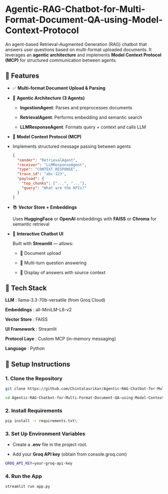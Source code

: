 # Agentic-RAG-Chatbot-for-Multi-Format-Document-QA-using-Model-Context-Protocol

An agent-based Retrieval-Augmented Generation (RAG) chatbot that answers user questions based on multi-format uploaded documents. It leverages an **agentic architecture** and implements **Model Context Protocol (MCP)** for structured communication between agents.


## 🚀 Features

- ✅ **Multi-format Document Upload & Parsing**

- 🤖 **Agentic Architecture (3 Agents)**

    - **IngestionAgent**: Parses and preprocesses documents
 
    - **RetrievalAgent**: Performs embedding and semantic search
 
    - **LLMResponseAgent**: Formats query + context and calls LLM
 
- 🧩 **Model Context Protocol (MCP)**

- Implements structured message passing between agents  

  ```json
  {
    "sender": "RetrievalAgent",
    "receiver": "LLMResponseAgent",
    "type": "CONTEXT_RESPONSE",
    "trace_id": "abc-123",
    "payload": {
      "top_chunks": ["...", "..."],
      "query": "What are the KPIs?"
    }
  }

- 📚 **Vector Store + Embeddings**

  Uses **HuggingFace** or **OpenAI** embeddings with **FAISS** or **Chroma** for semantic retrieval

- 💬 **Interactive Chatbot UI**

  Built with **Streamlit** — allows:
  
  - 📁 Document upload  

  - 🔁 Multi-turn question answering  

  - 🧾 Display of answers with source context



## 🧰 Tech Stack

**LLM** : llama-3.3-70b-versatile (from Groq Cloud)

**Embeddings** : all-MiniLM-L6-v2

**Vector Store** : FAISS

**UI Framework** : Streamlit

**Protocol Laye** : Custom MCP (in-memory messaging)

**Language** : Python



## 🔧 Setup Instructions

### 1. Clone the Repository

```bash
git clone https://github.com/Chintalasrikar/Agentic-RAG-Chatbot-for-Multi-Format-Document-QA-using-Model-Context-Protocol.git

cd Agentic-RAG-Chatbot-for-Multi-Format-Document-QA-using-Model-Context-Protocol
```

### 2. Install Requirements

```bash
pip install -r requirements.txt\
```

### 3. Set Up Environment Variables

- Create a **.env** file in the project root.

- Add your **Groq API key** (obtain from console.groq.com)

```bash
GROQ_API_KEY=your-groq-api-key
```

### 4. Run the App

```bash
streamlit run app.py
```

